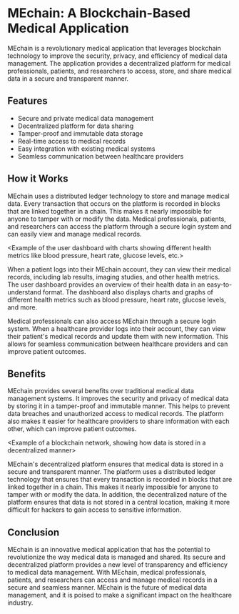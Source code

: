 # MEchain: A Blockchain-Based Medical Application

MEchain is a revolutionary medical application that leverages blockchain technology to improve the security, privacy, and efficiency of medical data management. The application provides a decentralized platform for medical professionals, patients, and researchers to access, store, and share medical data in a secure and transparent manner.

## Features

- Secure and private medical data management
- Decentralized platform for data sharing
- Tamper-proof and immutable data storage
- Real-time access to medical records
- Easy integration with existing medical systems
- Seamless communication between healthcare providers

## How it Works

MEchain uses a distributed ledger technology to store and manage medical data. Every transaction that occurs on the platform is recorded in blocks that are linked together in a chain. This makes it nearly impossible for anyone to tamper with or modify the data. Medical professionals, patients, and researchers can access the platform through a secure login system and can easily view and manage medical records.

<Example of the user dashboard with charts showing different health metrics like blood pressure, heart rate, glucose levels, etc.>

When a patient logs into their MEchain account, they can view their medical records, including lab results, imaging studies, and other health metrics. The user dashboard provides an overview of their health data in an easy-to-understand format. The dashboard also displays charts and graphs of different health metrics such as blood pressure, heart rate, glucose levels, and more.

<Example of a medical professional logging in to MEchain to view patient data>

Medical professionals can also access MEchain through a secure login system. When a healthcare provider logs into their account, they can view their patient's medical records and update them with new information. This allows for seamless communication between healthcare providers and can improve patient outcomes.

## Benefits

MEchain provides several benefits over traditional medical data management systems. It improves the security and privacy of medical data by storing it in a tamper-proof and immutable manner. This helps to prevent data breaches and unauthorized access to medical records. The platform also makes it easier for healthcare providers to share information with each other, which can improve patient outcomes.

<Example of a blockchain network, showing how data is stored in a decentralized manner>

MEchain's decentralized platform ensures that medical data is stored in a secure and transparent manner. The platform uses a distributed ledger technology that ensures that every transaction is recorded in blocks that are linked together in a chain. This makes it nearly impossible for anyone to tamper with or modify the data. In addition, the decentralized nature of the platform ensures that data is not stored in a central location, making it more difficult for hackers to gain access to sensitive information.

## Conclusion

MEchain is an innovative medical application that has the potential to revolutionize the way medical data is managed and shared. Its secure and decentralized platform provides a new level of transparency and efficiency to medical data management. With MEchain, medical professionals, patients, and researchers can access and manage medical records in a secure and seamless manner. MEchain is the future of medical data management, and it is poised to make a significant impact on the healthcare industry.
